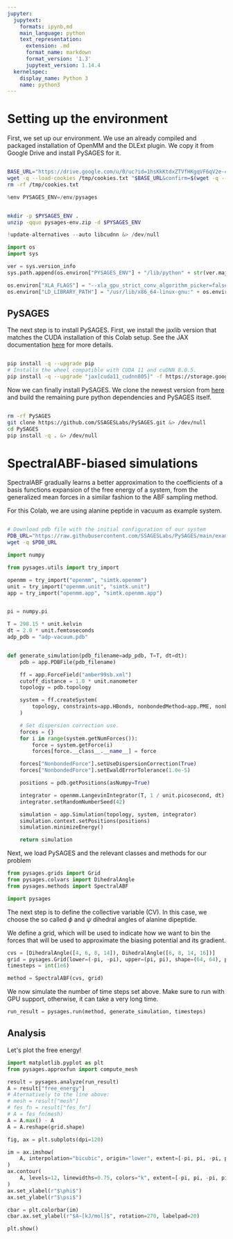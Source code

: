 ```yaml
---
jupyter:
  jupytext:
    formats: ipynb,md
    main_language: python
    text_representation:
      extension: .md
      format_name: markdown
      format_version: '1.3'
      jupytext_version: 1.14.4
  kernelspec:
    display_name: Python 3
    name: python3
---
```


<!-- #region id="T-Qkg9C9n7Cc" -->

# Setting up the environment

First, we set up our environment. We use an already compiled and packaged installation of OpenMM and the DLExt plugin.
We copy it from Google Drive and install PySAGES for it.

<!-- #endregion -->

```bash id="3eTbKklCnyd_"

BASE_URL="https://drive.google.com/u/0/uc?id=1hsKkKtdxZTVfHKgqVF6qV2e-4SShmhr7&export=download"
wget -q --load-cookies /tmp/cookies.txt "$BASE_URL&confirm=$(wget -q --save-cookies /tmp/cookies.txt --keep-session-cookies --no-check-certificate $BASE_URL -O- | sed -rn 's/.*confirm=(\w+).*/\1\n/p')" -O pysages-env.zip
rm -rf /tmp/cookies.txt
```

```python colab={"base_uri": "https://localhost:8080/"} id="KRPmkpd9n_NG" outputId="e577ce0d-0a62-4f48-fb05-fde3a39c2ccc"
%env PYSAGES_ENV=/env/pysages
```

```bash id="J7OY5K9VoBBh"

mkdir -p $PYSAGES_ENV .
unzip -qquo pysages-env.zip -d $PYSAGES_ENV
```

```python id="LlVSU_-FoD4w"
!update-alternatives --auto libcudnn &> /dev/null
```

```python id="EMAWp8VloIk4"
import os
import sys

ver = sys.version_info
sys.path.append(os.environ["PYSAGES_ENV"] + "/lib/python" + str(ver.major) + "." + str(ver.minor) + "/site-packages/")

os.environ["XLA_FLAGS"] = "--xla_gpu_strict_conv_algorithm_picker=false"
os.environ["LD_LIBRARY_PATH"] = "/usr/lib/x86_64-linux-gnu:" + os.environ["LD_LIBRARY_PATH"]
```

<!-- #region id="we_mTkFioS6R" -->

## PySAGES

The next step is to install PySAGES.
First, we install the jaxlib version that matches the CUDA installation of this Colab setup. See the JAX documentation [here](https://github.com/google/jax) for more details.

<!-- #endregion -->

```bash id="vK0RZtbroQWe"

pip install -q --upgrade pip
# Installs the wheel compatible with CUDA 11 and cuDNN 8.0.5.
pip install -q --upgrade "jax[cuda11_cudnn805]" -f https://storage.googleapis.com/jax-releases/jax_cuda_releases.html &> /dev/null
```

<!-- #region id="wAtjM-IroYX8" -->

Now we can finally install PySAGES. We clone the newest version from [here](https://github.com/SSAGESLabs/PySAGES) and build the remaining pure python dependencies and PySAGES itself.

<!-- #endregion -->

```bash id="B-HB9CzioV5j"

rm -rf PySAGES
git clone https://github.com/SSAGESLabs/PySAGES.git &> /dev/null
cd PySAGES
pip install -q . &> /dev/null
```

<!-- #region id="KBFVcG1FoeMq" -->

# SpectralABF-biased simulations

<!-- #endregion -->

<!-- #region id="0W2ukJuuojAl" -->

SpectralABF gradually learns a better approximation to the coefficients of a basis functions expansion of the free energy of a system, from the generalized mean forces in a similar fashion to the ABF sampling method.

For this Colab, we are using alanine peptide in vacuum as example system.

<!-- #endregion -->

```bash id="fre3-LYso1hh"

# Download pdb file with the initial configuration of our system
PDB_URL="https://raw.githubusercontent.com/SSAGESLabs/PySAGES/main/examples/inputs/alanine-dipeptide/adp-vacuum.pdb"
wget -q $PDB_URL
```

```python id="BBvC7Spoog82"
import numpy

from pysages.utils import try_import

openmm = try_import("openmm", "simtk.openmm")
unit = try_import("openmm.unit", "simtk.unit")
app = try_import("openmm.app", "simtk.openmm.app")


pi = numpy.pi

T = 298.15 * unit.kelvin
dt = 2.0 * unit.femtoseconds
adp_pdb = "adp-vacuum.pdb"


def generate_simulation(pdb_filename=adp_pdb, T=T, dt=dt):
    pdb = app.PDBFile(pdb_filename)

    ff = app.ForceField("amber99sb.xml")
    cutoff_distance = 1.0 * unit.nanometer
    topology = pdb.topology

    system = ff.createSystem(
        topology, constraints=app.HBonds, nonbondedMethod=app.PME, nonbondedCutoff=cutoff_distance
    )

    # Set dispersion correction use.
    forces = {}
    for i in range(system.getNumForces()):
        force = system.getForce(i)
        forces[force.__class__.__name__] = force

    forces["NonbondedForce"].setUseDispersionCorrection(True)
    forces["NonbondedForce"].setEwaldErrorTolerance(1.0e-5)

    positions = pdb.getPositions(asNumpy=True)

    integrator = openmm.LangevinIntegrator(T, 1 / unit.picosecond, dt)
    integrator.setRandomNumberSeed(42)

    simulation = app.Simulation(topology, system, integrator)
    simulation.context.setPositions(positions)
    simulation.minimizeEnergy()

    return simulation
```

<!-- #region id="3UrzENm_oo6U" -->

Next, we load PySAGES and the relevant classes and methods for our problem

<!-- #endregion -->

```python id="fpMg-o8WomAA"
from pysages.grids import Grid
from pysages.colvars import DihedralAngle
from pysages.methods import SpectralABF

import pysages
```

<!-- #region id="LknkRvo1o4av" -->

The next step is to define the collective variable (CV). In this case, we choose the so called $\phi$ and $\psi$ dihedral angles of alanine dipeptide.

We define a grid, which will be used to indicate how we want to bin the forces that will be used to approximate the biasing potential and its gradient.

<!-- #endregion -->

```python id="B1Z8FWz0o7u_"
cvs = [DihedralAngle([4, 6, 8, 14]), DihedralAngle([6, 8, 14, 16])]
grid = pysages.Grid(lower=(-pi, -pi), upper=(pi, pi), shape=(64, 64), periodic=True)
timesteps = int(1e6)

method = SpectralABF(cvs, grid)
```

<!-- #region id="Fz8BfU34pA_N" -->

We now simulate the number of time steps set above.
Make sure to run with GPU support, otherwise, it can take a very long time.

<!-- #endregion -->

```python id="K951m4BbpUar"
run_result = pysages.run(method, generate_simulation, timesteps)
```

<!-- #region id="PXBKUfK0p9T2" -->

## Analysis

Let's plot the free energy!

<!-- #endregion -->

```python id="X69d1R7OpW4P"
import matplotlib.pyplot as plt
from pysages.approxfun import compute_mesh
```

```python id="zJqvpbw8szxR"
result = pysages.analyze(run_result)
A = result["free_energy"]
# Aternatively to the line above:
# mesh = result["mesh"]
# fes_fn = result["fes_fn"]
# A = fes_fn(mesh)
A = A.max() - A
A = A.reshape(grid.shape)
```

```python colab={"base_uri": "https://localhost:8080/", "height": 461} id="3s9LL9apBMVb" outputId="e3e68554-2cdc-4210-977c-17522172a18f"
fig, ax = plt.subplots(dpi=120)

im = ax.imshow(
    A, interpolation="bicubic", origin="lower", extent=[-pi, pi, -pi, pi]
)
ax.contour(
    A, levels=12, linewidths=0.75, colors="k", extent=[-pi, pi, -pi, pi]
)
ax.set_xlabel(r"$\phi$")
ax.set_ylabel(r"$\psi$")

cbar = plt.colorbar(im)
cbar.ax.set_ylabel(r"$A~[kJ/mol]$", rotation=270, labelpad=20)

plt.show()
```

```python id="R6rEuwWAZ8Qp"

```
